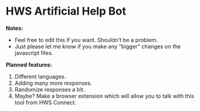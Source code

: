 # HWS Artificial Help Bot


**Notes:**
- Feel free to edit this if you want. Shouldn't be a problem.
- Just please let me know if you make any "bigger" changes on the javascript files.


**Planned features:**
1. Different languages.
2. Adding many more responses.
3. Randomize responses a bit.
4. Maybe? Make a browser extension which will allow you to talk with this tool from HWS Connect.
